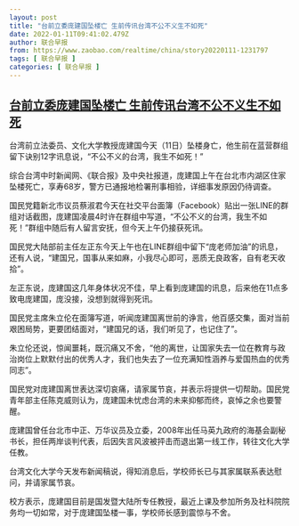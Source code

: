 ```yaml
---
layout: post
title: "台前立委庞建国坠楼亡 生前传讯台湾不公不义生不如死"
date: 2022-01-11T09:41:02.479Z
author: 联合早报
from: https://www.zaobao.com/realtime/china/story20220111-1231797
tags: [ 联合早报 ]
categories: [ 联合早报 ]
---
```

<!--1641913800000-->
[台前立委庞建国坠楼亡 生前传讯台湾不公不义生不如死](https://www.zaobao.com/realtime/china/story20220111-1231797)
------

<div>
<p>台湾前立法委员、文化大学教授庞建国今天（11日）坠楼身亡，他生前在蓝营群组留下诀别12字讯息说，“不公不义的台湾，我生不如死！”</p><p>综合台湾中时新闻网、《联合报》及中央社报道，庞建国上午在台北市内湖区住家坠楼死亡，享寿68岁，警方已通报地检署刑事相验，详细事发原因仍待调查。</p><p>国民党籍新北市议员蔡淑君今天在社交平台面簿（Facebook）贴出一张LINE的群组对话截图，庞建国凌晨4时许在群组中写道，“不公不义的台湾，我生不如死！”群组中随后有人留言安抚，但今天上午仍接获死讯。</p><section id="imu"><div id="dfp-ad-imu1">        </div></section><p>国民党大陆部前主任左正东今天上午也在LINE群组中留下“庞老师加油”的讯息，还有人说，“建国兄，国事从来如麻，小我尽心即可，恶质无良政客，自有老天收拾”。</p><p>左正东说，庞建国这几年身体状况不佳，早上看到庞建国的讯息，后来他在11点多致电庞建国，庞没接，没想到就得到死讯。</p><p>国民党主席朱立伦在面簿写道，听闻庞建国离世前的诤言，他百感交集，面对当前艰困局势，更要团结面对，“建国兄的话，我们听见了，也记住了”。</p><div id="innity-in-post"></div><div id="dfp-ad-midarticlespecial">        </div><p>朱立伦还说，惊闻噩耗，既沉痛又不舍，“他的离世，让国家失去一位在教育与政治岗位上默默付出的优秀人才，我们也失去了一位充满知性涵养与爱国热血的优秀同志”。</p><p>国民党对庞建国离世表达深切哀痛，请家属节哀，并表示将提供一切帮助。国民党青年部主任陈克威则认为，庞建国未忧虑台湾的未来抑郁而终，哀悼之余也要警醒。</p><p>庞建国曾任台北市中正、万华议员及立委，2008年出任马英九政府的海基会副秘书长，担任两岸谈判代表，后因失言风波被抨击而退出第一线工作，转往文化大学任教。</p><p>台湾文化大学今天发布新闻稿说，得知消息后，学校师长已与其家属联系表达慰问，并请家属节哀。</p><p>校方表示，庞建国目前是国发暨大陆所专任教授，最近上课及参加所务及社科院院务均一切如常，对于庞建国坠楼一事，学校师长感到震惊与不舍。</p>      <div class="cx_paywall_placeholder" id="sph_cdp_40"></div>
</div>
